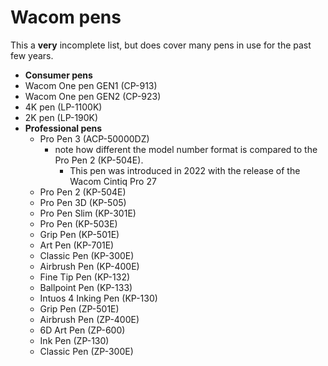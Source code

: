 # Wacom pens

This a **very** incomplete list, but does cover many pens in use for the past few years.

* **Consumer pens**
* Wacom One pen GEN1 (CP-913)
* Wacom One pen GEN2 (CP-923)
* 4K pen (LP-1100K)
* 2K pen (LP-190K)&#x20;
* **Professional pens**
  * Pro Pen 3 (ACP-50000DZ)
    * note how different the model number format is compared to the Pro Pen 2 (KP-504E).
      * This pen was introduced in 2022 with the release of the Wacom Cintiq Pro 27
  * Pro Pen 2 (KP-504E)&#x20;
  * Pro Pen 3D (KP-505)
  * Pro Pen Slim (KP-301E)&#x20;
  * Pro Pen (KP-503E)
  * Grip Pen (KP-501E)
  * Art Pen (KP-701E)
  * Classic Pen (KP-300E)&#x20;
  * Airbrush Pen (KP-400E)
  * Fine Tip Pen (KP-132)
  * Ballpoint Pen (KP-133)
  * Intuos 4 Inking Pen (KP-130)
  * Grip Pen (ZP-501E)
  * Airbrush Pen (ZP-400E)
  * 6D Art Pen (ZP-600)
  * Ink Pen (ZP-130)
  * Classic Pen (ZP-300E)
